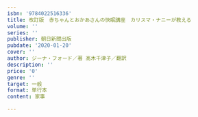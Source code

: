 ```yaml
---
isbn: '9784022516336'
title: 改訂版　赤ちゃんとおかあさんの快眠講座　カリスマ・ナニーが教える
volume: ''
series: ''
publisher: 朝日新聞出版
pubdate: '2020-01-20'
cover: ''
author: ジーナ・フォード／著 高木千津子／翻訳
description: ''
price: '0'
genre: ''
target: 一般
format: 単行本
content: 家事

---
```

